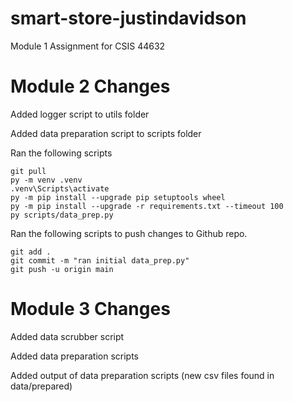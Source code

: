 # smart-store-justindavidson
Module 1 Assignment for CSIS 44632

# Module 2 Changes
Added logger script to utils folder

Added data preparation script to scripts folder

Ran the following scripts 

```shell
git pull
py -m venv .venv
.venv\Scripts\activate
py -m pip install --upgrade pip setuptools wheel
py -m pip install --upgrade -r requirements.txt --timeout 100
py scripts/data_prep.py
```
Ran the following scripts to push changes to Github repo.

```shell
git add .
git commit -m "ran initial data_prep.py"
git push -u origin main
```
# Module 3 Changes
Added data scrubber script

Added data preparation scripts 

Added output of data preparation scripts (new csv files found in data/prepared)

